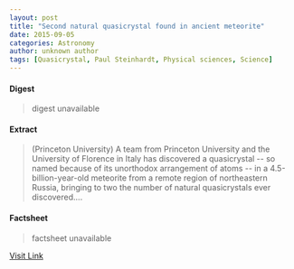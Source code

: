 ```yaml
---
layout: post
title: "Second natural quasicrystal found in ancient meteorite"
date: 2015-09-05
categories: Astronomy
author: unknown author
tags: [Quasicrystal, Paul Steinhardt, Physical sciences, Science]
---
```



#### Digest
>digest unavailable

#### Extract
>(Princeton University) A team from Princeton University and the University of Florence in Italy has discovered a quasicrystal -- so named because of its unorthodox arrangement of atoms -- in a 4.5-billion-year-old meteorite from a remote region of northeastern Russia, bringing to two the number of natural quasicrystals ever discovered....

#### Factsheet
>factsheet unavailable

[Visit Link](http://www.eurekalert.org/pub_releases/2015-03/pu-snq031615.php)


